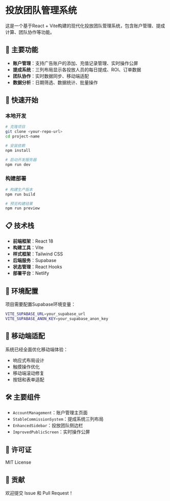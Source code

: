 # 投放团队管理系统

这是一个基于React + Vite构建的现代化投放团队管理系统，包含账户管理、提成计算、团队协作等功能。

## 🌟 主要功能

- **账户管理**：支持广告账户的添加、充值记录管理、实时操作公屏
- **提成系统**：三列布局显示各投放人员的每日提成、ROI、订单数据
- **团队协作**：实时数据同步、移动端适配
- **数据分析**：日期筛选、数据统计、批量操作

## 🚀 快速开始

### 本地开发

```bash
# 克隆项目
git clone <your-repo-url>
cd project-name

# 安装依赖
npm install

# 启动开发服务器
npm run dev
```

### 构建部署

```bash
# 构建生产版本
npm run build

# 预览构建结果
npm run preview
```

## 📋 技术栈

- **前端框架**：React 18
- **构建工具**：Vite
- **样式框架**：Tailwind CSS
- **后端服务**：Supabase
- **状态管理**：React Hooks
- **部署平台**：Netlify

## 🔧 环境配置

项目需要配置Supabase环境变量：

```bash
VITE_SUPABASE_URL=your_supabase_url
VITE_SUPABASE_ANON_KEY=your_supabase_anon_key
```

## 📱 移动端适配

系统已经全面优化移动端体验：
- 响应式布局设计
- 触摸操作优化
- 移动端滚动修复
- 按钮和表单适配

## 🛠️ 主要组件

- `AccountManagement`：账户管理主页面
- `StableCommissionSystem`：提成系统三列布局
- `EnhancedSidebar`：投放团队侧边栏
- `ImprovedPublicScreen`：实时操作公屏

## 📄 许可证

MIT License

## 🤝 贡献

欢迎提交 Issue 和 Pull Request！